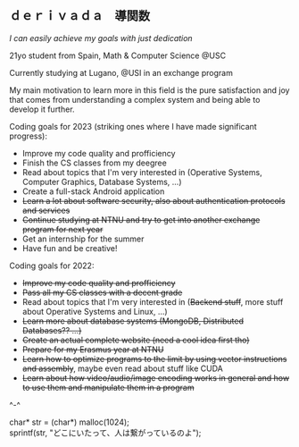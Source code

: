 ## ｄｅｒｉｖａｄａ　導関数   

_I can easily achieve my goals with just dedication_

21yo student from Spain, Math & Computer Science @USC

Currently studying at Lugano, @USI in an exchange program

My main motivation to learn more in this field is the pure satisfaction and joy that comes from understanding a complex system and being able to develop it further.

Coding goals for 2023 (striking ones where I have made significant progress): 
* Improve my code quality and profficiency
* Finish the CS classes from my deegree
* Read about topics that I'm very interested in (Operative Systems, Computer Graphics, Database Systems, ...)
* Create a full-stack Android application 
* ~~Learn a lot about software security, also about authentication protocols and services~~
* ~~Continue studying at NTNU and try to get into another exchange program for next year~~
* Get an internship for the summer
* Have fun and be creative!


Coding goals for 2022:

* ~~Improve my code quality and profficiency~~
* ~~Pass all my CS classes with a decent grade~~
* Read about topics that I'm very interested in (~~Backend stuff~~, more stuff about Operative Systems and Linux, ...)
* ~~Learn more about database systems (MongoDB, Distributed Databases?? ...)~~
* ~~Create an actual complete website (need a cool idea first tho)~~
* ~~Prepare for my Erasmus year at NTNU~~
* ~~Learn how to optimize programs to the limit by using vector instructions and assembly~~, maybe even read about stuff like CUDA
* ~~Learn about how video/audio/image encoding works in general and how to use them and manipulate them in a program~~

^-^

char* str = (char*) malloc(1024);\
sprintf(str, "どこにいたって、人は繋がっているのよ");

